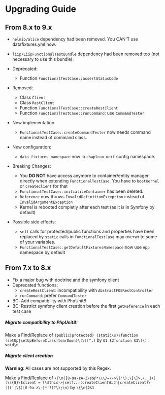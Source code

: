 # Upgrading Guide

## From 8.x to 9.x

* `nelmio/alice` dependency had been removed. You CAN'T use datafixtures.yml now.
* `liip/LiipFunctionalTestBundle` dependency had been removed too (not necessary to use this bundle).

* Deprecated:
    * Function `FunctionalTestCase::assertStatusCode`
* Removed:
    * Class `Client`
    * Class `RestClient`
    * Function `FunctionalTestCase::createRestClient`
    * Function `FunctionalTestCase::runCommand`: use `CommandTester`
* New implementation:
    * `FunctionalTestCase::createCommandTester` now needs command name instead of command class.
* New configuration:
    * `data_fixtures_namespace` now in `chaplean_unit` config namespace.
* Breaking Changes:
    * You **DO NOT** have access anymore to container/entity manager directly when extending `FunctionalTestCase`. You have to `bootKernel` or `createClient` for that
    * `FunctionalTestCase::initializeContainer` has been deleted.
    * `Reference` now throws `InvalidDefinitionException` instead of `InvalidArgumentException`
    * Kernel is rebooted completly after each test (as it is in Symfony by default)
* Possible side effects:
    * `self` calls for protected/public functions and properties have been replaced by `static` calls in `FunctionalTestCase` may overwrite some of your variables.
    * `FunctionalTestCase::getDefaultFixturesNamespace` now use `App` namespace by default

## From 7.x to 8.x

* Fix a major bug with doctrine and the symfony client
* Deprecated functions:
    * `createRestClient`: incompatibility with `AbstractFOSRestController`
    * `runCommand`: prefer `CommandTester`
* BC: Add compatibility with PhpUnit8
* BC: Restrict symfony client creation before the first `getReference` in each test case

##### Migrate compatibility to PhpUnit8:
Make a Find/Replace of 
`(public|protected) (static\s)?function (setUp|setUpBeforeClass|tearDown)\(\)[^:]`
by
`$1 $2function $3\(\): void\n`


##### Migrate client creation
**Warning**: All cases are not supported by this Regex.

Make a Find/Replace of 
`\{\n([0-9a-zA-Z\s$@*\\\/=\->\('\);\[\]>,\._]+)(\s{8}\$client = (\$this->|self::)(createClientWith|createClient)\((('|\$)[0-9a-z\-]*'?)?\);\n)`
by
`\{\n$2$1`
